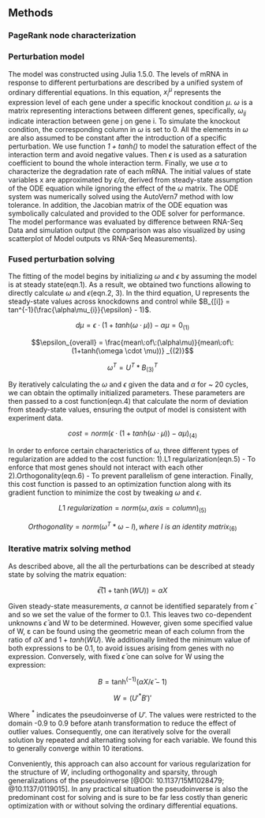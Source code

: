## Methods

### PageRank node characterization




### Perturbation model

The model was constructed using Julia 1.5.0. The levels of mRNA in response to different perturbations are described by a unified system of ordinary differential equations. In this equation, $x_{i}^\mu$ represents the expression level of each gene under a specific knockout condition $\mu$. $\omega$ is a matrix representing interactions between different genes, specifically, $\omega_{ij}$ indicate interaction between gene j on gene i. To simulate the knockout condition, the corresponding column in $\omega$ is set to 0. All the elements in $\omega$ are also assumed to be constant after the introduction of a specific perturbation. We use function $\mathit{1 + tanh( )}$ to model the saturation effect of the interaction term and avoid negative values. Then $\epsilon$ is used as a saturation coefficient to bound the whole interaction term. Finally, we use $\alpha$ to characterize the degradation rate of each mRNA. The initial values of state variables x are approximated by $\mathit{\epsilon / \alpha}$, derived from steady-state assumption of the ODE equation while ignoring the effect of the $\omega$ matrix. The ODE system was numerically solved using the AutoVern7 method with low tolerance. In addition, the Jacobian matrix of the ODE equation was symbolically calculated and provided to the ODE solver for performance. The model performance was evaluated by difference between RNA-Seq Data and simulation output (the comparison was also visualized by using scatterplot of Model outputs vs RNA-Seq Measurements).

### Fused perturbation solving

The fitting of the model begins by initializing $\omega$ and $\epsilon$ by assuming the model is at steady state(eqn.1). As a result, we obtained two functions allowing to directly calculate $\omega$ and $\epsilon$(eqn.2, 3). In the third equation, U represents the steady-state values across knockdowns and control while $B_{[i]} = tan^{-1}(\frac{\alpha\mu_{i}}{\epsilon} - 1)$.

$$d\mu = \epsilon \cdot (1 + tanh(\omega \cdot \mu)) - \alpha\mu = 0_{(1)}$$

$$\epsilon_{overall} = \frac{mean\:of\:(\alpha\mu)}{mean\:of\:(1+tanh(\omega \cdot \mu))} _{(2)}$$

$$\omega^{T} = U^{T} \ast B^{T}_{(3)}$$

By iteratively calculating the $\omega$ and $\epsilon$ given the data and $\alpha$ for ~ 20 cycles, we can obtain the optimally initialized parameters. These parameters are then passed to a cost function(eqn.4) that calculate the norm of deviation from steady-state values, ensuring the output of model is consistent with experiment data. 

$$cost = norm(\epsilon \cdot (1 + tanh(\omega\cdot\mu)) - \alpha\mu)_{(4)}$$

In order to enforce certain characteristics of $\omega$, three different types of regularization are added to the cost function: 1).L1 regularization(eqn.5) - To enforce that most genes should not interact with each other 2).Orthogonality(eqn.6) - To prevent parallelism of gene interaction. Finally, this cost function is passed to an optimization function along with its gradient function to minimize the cost by tweaking $\omega$ and $\epsilon$.

$$L1\:regularization = norm(\omega, axis = column)_{(5)}$$

$$Orthogonality = norm(\omega^{T} \ast \omega - I), where\:I\:is\:an\:identity\:matrix_{(6)}$$

### Iterative matrix solving method

As described above, all the all the perturbations can be described at steady state by solving the matrix equation:

$$\bar{\epsilon}  ̅ \left( 1 + \tanh⁡ \left(W U \right) \right) = \alpha X$$

Given steady-state measurements, $\alpha$ cannot be identified separately from $\bar{\epsilon}$ and so we set the value of the former to 0.1. This leaves two co-dependent unknowns $\bar{\epsilon}$ and W to be determined. However, given some specified value of W, ε can be found using the geometric mean of each column from the ratio of $\alpha X$ and $1 + tanh(WU)$. We additionally limited the minimum value of both expressions to be 0.1, to avoid issues arising from genes with no expression. Conversely, with fixed $\bar{\epsilon}$ one can solve for W using the expression:

$$B = \tanh^(-1)⁡(αX/\bar{\epsilon} - 1)$$

$$W = ( {U'}^{*}  B' )'$$

Where $^{*}$ indicates the pseudoinverse of $U’$. The values were restricted to the domain -0.9 to 0.9 before atanh transformation to reduce the effect of outlier values. Consequently, one can iteratively solve for the overall solution by repeated and alternating solving for each variable. We found this to generally converge within 10 iterations.

Conveniently, this approach can also account for various regularization for the structure of $W$, including orthogonality and sparsity, through generalizations of the pseudoinverse [@DOI: 10.1137/15M1028479; @10.1137/0119015]. In any practical situation the pseudoinverse is also the predominant cost for solving and is sure to be far less costly than generic optimization with or without solving the ordinary differential equations.
